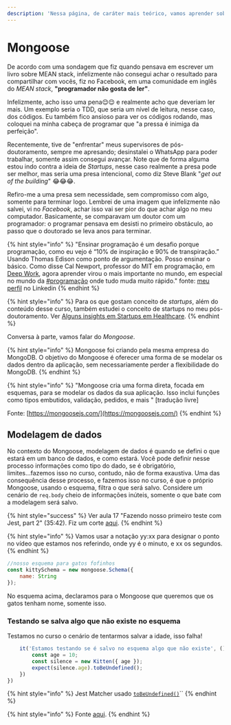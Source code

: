 ```yaml
---
description: 'Nessa página, de caráter mais teórico, vamos aprender sobre o Mongoose.'
---
```


# Mongoose

De acordo com uma sondagem que fiz quando pensava em escrever um livro sobre MEAN stack, infelizmente não consegui achar o resultado para compartilhar com vocês, fiz no Facebook, em uma comunidade em inglês do _MEAN stack_, **"programador não gosta de ler"**. 

Infelizmente, acho isso uma pena😌😌 e realmente acho que deveriam ler mais. Um exemplo seria o TDD, que seria um nível de leitura, nesse caso, dos códigos.  Eu também fico ansioso para ver os códigos rodando, mas coloquei na minha cabeça de programar que "a pressa é inimiga da perfeição". 

Recentemente, tive de "enfrentar" meus supervisores de pós-doutoramento, sempre me apresando; desinstalei o WhatsApp para poder trabalhar, somente assim consegui avançar. Note que de forma alguma estou indo contra a ideia de _Startups_, nesse caso realmente a presa pode ser melhor, mas seria uma presa intencional, como diz Steve Blank "_get out of the building_" 😂😂😂. 

Refiro-me a uma presa sem necessidade, sem compromisso com algo, somente para terminar logo. Lembrei de uma imagem que infelizmente não salvei, vi no _Facebook_, achar isso vai ser pior do que achar algo no meu computador. Basicamente, se comparavam um doutor com um programador: o programar pensava em desisti no primeiro obstáculo, ao passo que o doutorado se leva anos para terminar.

{% hint style="info" %}
 "Ensinar programação é um desafio porque programação, como eu vejo é “10% de inspiração e 90% de transpiração.” Usando Thomas Edison como ponto de argumentação. Posso ensinar o básico. Como disse Cal Newport, professor do MIT em programação, em [Deep Work](https://www.amazon.com.br/Deep-Work-Focused-Success-Distracted/dp/1455586692), agora aprender virou o mais importante no mundo, em especial no mundo da [\#programação](https://www.linkedin.com/feed/hashtag/?keywords=programa%C3%A7%C3%A3o&highlightedUpdateUrns=urn%3Ali%3Aactivity%3A6810554764221276160) onde tudo muda muito rápido." fonte: [meu perfil](https://www.linkedin.com/posts/jorgeguerrapires_jorge-guerra-jardim-guanabara-aprenda-activity-6810554764221276160-QTl5) no Linkedin
{% endhint %}

{% hint style="info" %}
Para os que gostam conceito de _startups_, além do conteúdo desse curso, também estudei o conceito de startups no meu pós-doutoramento. Ver [Alguns insights em Startups em Healthcare](https://www.youtube.com/watch?v=Ek36DmikYP0). 
{% endhint %}

Conversa à parte, vamos falar do _Mongoose_.

{% hint style="info" %}
Mongoose foi criando pela mesma empresa do MongoDB. O objetivo do Mongoose é oferecer uma forma de se modelar os dados dentro da aplicação, sem necessariamente perder a flexibilidade do MongoDB. 
{% endhint %}

{% hint style="info" %}
"Mongoose cria uma forma direta, focada em esquemas, para se modelar os dados da sua aplicação. Isso inclui funções como tipos embutidos, validação, pedidos, e mais " \[tradução livre\]

Fonte: [https://mongoosejs.com/](https://mongoosejs.com/)
{% endhint %}

## Modelagem de dados

No contexto do Mongoose, modelagem de dados é quando se defini o que estará em um banco de dados, e como estará. Você pode definir nesse processo informações como tipo do dado, se é obrigatório, limites...fazemos isso no curso, contudo, não de forma exaustiva. Uma das consequência desse processo, e fazemos isso no curso, é que o próprio Mongoose, usando o esquema, filtra o que será salvo. Considere um cenário de `req.body` cheio de informações inúteis, somente o que bate com a modelagem será salvo. 

{% hint style="success" %}
Ver aula 17 "Fazendo nosso primeiro teste com Jest, part 2"  \(35:42\). Fiz um corte [aqui](https://www.youtube.com/watch?v=vSpDF5AuGR0).
{% endhint %}

{% hint style="info" %}
Vamos usar a notação yy:xx para designar o ponto no vídeo que estamos nos referindo, onde yy é o minuto, e xx os segundos. 
{% endhint %}

```javascript
//nosso esquema para gatos fofinhos 
const kittySchema = new mongoose.Schema({
    name: String
});
```

No esquema acima, declaramos para o Mongoose que queremos que os gatos tenham nome, somente isso. 

### Testando se salva algo que não existe no esquema

Testamos no curso o cenário de tentarmos salvar a idade, isso falha!

```javascript
    it('Estamos testando se é salvo no esquema algo que não existe', () => {
        const age = 10;
        const silence = new Kitten({ age });
        expect(silence.age).toBeUndefined();
    })
})

```

{% hint style="info" %}
Jest Matcher usado [`toBeUndefined()`](https://jestjs.io/docs/expect#tobeundefined)\`\`
{% endhint %}

{% hint style="info" %}
Fonte [aqui](https://github.com/JorgeGuerraPires/curso-mongoose/tree/module_4). 
{% endhint %}



